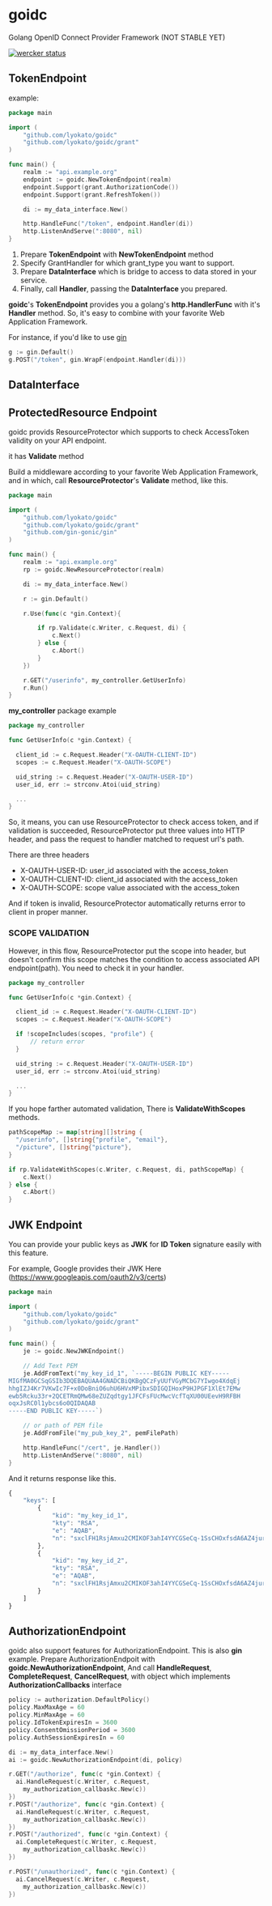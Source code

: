 # goidc
Golang OpenID Connect Provider Framework (NOT STABLE YET)

[![wercker status](https://app.wercker.com/status/1d1b23bfc5d6c80972e4b7aa66e8e6e4/m "wercker status")](https://app.wercker.com/project/bykey/1d1b23bfc5d6c80972e4b7aa66e8e6e4)

## TokenEndpoint


example:

```go
package main

import (
    "github.com/lyokato/goidc"
    "github.com/lyokato/goidc/grant"
)

func main() {
    realm := "api.example.org"
    endpoint := goidc.NewTokenEndpoint(realm)
    endpoint.Support(grant.AuthorizationCode())
    endpoint.Support(grant.RefreshToken())

    di := my_data_interface.New()

    http.HandleFunc("/token", endpoint.Handler(di))
    http.ListenAndServe(":8080", nil)
}
```

1. Prepare **TokenEndpoint** with **NewTokenEndpoint** method
2. Specify GrantHandler for which grant_type you want to support.
3. Prepare **DataInterface** which is bridge to access to data stored in your service.
4. Finally, call **Handler**, passing the **DataInterface** you prepared.

**goidc**'s **TokenEndpoint** provides you a golang's **http.HandlerFunc** with it's **Handler** method.
So, it's easy to combine with your favorite Web Application Framework.

For instance, if you'd like to use [gin](https://github.com/gin-gonic/gin)

```go
g := gin.Default()
g.POST("/token", gin.WrapF(endpoint.Handler(di)))
```

## DataInterface


## ProtectedResource Endpoint

goidc provids ResourceProtector which supports
to check AccessToken validity on your API endpoint.

it has **Validate** method

Build a middleware according to your favorite Web Application Framework,
and in which, call **ResourceProtector**'s **Validate** method, like this.

```go
package main

import (
    "github.com/lyokato/goidc"
    "github.com/lyokato/goidc/grant"
    "github.com/gin-gonic/gin"
)

func main() {
    realm := "api.example.org"
    rp := goidc.NewResourceProtector(realm)

    di := my_data_interface.New()

    r := gin.Default()  

    r.Use(func(c *gin.Context){

        if rp.Validate(c.Writer, c.Request, di) {
            c.Next()
        } else {
            c.Abort()
        }
    })

    r.GET("/userinfo", my_controller.GetUserInfo)
    r.Run()
}
```

**my_controller** package example

```go
package my_controller

func GetUserInfo(c *gin.Context) {

  client_id := c.Request.Header("X-OAUTH-CLIENT-ID")
  scopes := c.Request.Header("X-OAUTH-SCOPE")

  uid_string := c.Request.Header("X-OAUTH-USER-ID")
  user_id, err := strconv.Atoi(uid_string)

  ...
}
```

So, it means, you can use ResourceProtector to check access token,
and if validation is succeeded, ResourceProtector put three values into HTTP header, 
and pass the request to handler matched to request url's path.

There are three headers

- X-OAUTH-USER-ID: user_id associated with the access_token
- X-OAUTH-CLIENT-ID: client_id associated with the access_token
- X-OAUTH-SCOPE: scope value associated with the access_token

And if token is invalid, ResourceProtector automatically returns error to client in proper manner.

### SCOPE VALIDATION

However, in this flow, ResourceProtector put the scope into header,
but doesn't confirm this scope matches the condition to access associated API endpoint(path).
You need to check it in your handler.

```go
package my_controller

func GetUserInfo(c *gin.Context) {

  client_id := c.Request.Header("X-OAUTH-CLIENT-ID")
  scopes := c.Request.Header("X-OAUTH-SCOPE")

  if !scopeIncludes(scopes, "profile") {
      // return error 
  }

  uid_string := c.Request.Header("X-OAUTH-USER-ID")
  user_id, err := strconv.Atoi(uid_string)

  ...
}
```

If you hope farther automated validation, There is **ValidateWithScopes** methods.

```go
pathScopeMap := map[string][]string {
  "/userinfo", []string{"profile", "email"},
  "/picture", []string{"picture"},
}

if rp.ValidateWithScopes(c.Writer, c.Request, di, pathScopeMap) {
    c.Next()
} else {
    c.Abort()
}

```

## JWK Endpoint

You can provide your public keys as **JWK** for **ID Token** signature easily with this feature.

For example, Google provides their JWK Here (https://www.googleapis.com/oauth2/v3/certs)

```go
package main

import (
    "github.com/lyokato/goidc"
    "github.com/lyokato/goidc/grant"
)

func main() {
    je := goidc.NewJWKEndpoint()

    // Add Text PEM
    je.AddFromText("my_key_id_1", `-----BEGIN PUBLIC KEY-----
MIGfMA0GCSqGSIb3DQEBAQUAA4GNADCBiQKBgQCzFyUUfVGyMCbG7YIwgo4XdqEj
hhgIZJ4Kr7VKwIc7F+x0DoBniO6uhU6HVxMPibxSDIGQIHoxP9HJPGF1XlEt7EMw
ewb5Rcku33r+2QCETRmQMw68eZUZqdtgy1JFCFsFUcMwcVcfTqXU00UEevH9RFBH
oqxJsRC0l1ybcs6o0QIDAQAB
-----END PUBLIC KEY-----`)

    // or path of PEM file
    je.AddFromFile("my_pub_key_2", pemFilePath)

    http.HandleFunc("/cert", je.Handler())
    http.ListenAndServe(":8080", nil)
}
```


And it returns response like this.

```javascript
{
    "keys": [
        {
            "kid": "my_key_id_1",
            "kty": "RSA",
            "e": "AQAB",
            "n": "sxclFH1RsjAmxu2CMIKOF3ahI4YYCGSeCq-1SsCHOxfsdA6AZ4juroVOh1cTD4m8UgyBkCB6MT_RyTxhdV5RLexDMHsG-UXJLt96_tkAhE0ZkDMOvHmVGanbYMtSRQhbBVHDMHFXH06l1NNFBHrx_URQR6KsSbEQtJdcm3LOqNE"
        },
        {
            "kid": "my_key_id_2",
            "kty": "RSA",
            "e": "AQAB",
            "n": "sxclFH1RsjAmxu2CMIKOF3ahI4YYCGSeCq-1SsCHOxfsdA6AZ4juroVOh1cTD4m8UgyBkCB6MT_RyTxhdV5RLexDMHsG-UXJLt96_tkAhE0ZkDMOvHmVGanbYMtSRQhbBVHDMHFXH06l1NNFBHrx_URQR6KsSbEQtJdcm3LOqNE"
        }
    ]
}
```

## AuthorizationEndpoint

goidc also support features for AuthorizationEndpoint.
This is also **gin** example.
Prepare AuthorizationEndpoit with **goidc.NewAuthorizationEndpoint**, 
And call **HandleRequest**, **CompleteRequest**, **CancelRequest**,
with object which implements **AuthorizationCallbacks** interface

```go 
policy := authorization.DefaultPolicy()
policy.MaxMaxAge = 60
policy.MinMaxAge = 60
policy.IdTokenExpiresIn = 3600
policy.ConsentOmissionPeriod = 3600
policy.AuthSessionExpiresIn = 60

di := my_data_interface.New()
ai := goidc.NewAuthorizationEndpoint(di, policy)

r.GET("/authorize", func(c *gin.Context) {
  ai.HandleRequest(c.Writer, c.Request,
    my_authorization_callbaskc.New(c))
})
r.POST("/authorize", func(c *gin.Context) {
  ai.HandleRequest(c.Writer, c.Request,
    my_authorization_callbaskc.New(c))
})
r.POST("/authorized", func(c *gin.Context) {
  ai.CompleteRequest(c.Writer, c.Request,
    my_authorization_callbaskc.New(c))
})

r.POST("/unauthorized", func(c *gin.Context) {
  ai.CancelRequest(c.Writer, c.Request,
    my_authorization_callbaskc.New(c))
})
```
